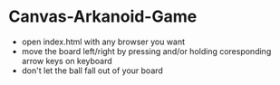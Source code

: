 # Canvas-Arkanoid-Game

* open index.html with any browser you want
* move the board left/right by pressing and/or holding coresponding arrow keys on keyboard
* don't let the ball fall out of your board
